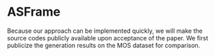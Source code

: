 # ASFrame
Because our approach can be implemented quickly, we will make the source codes publicly available upon acceptance of the paper.
We first publicize the generation results on the MOS dataset for comparison.
